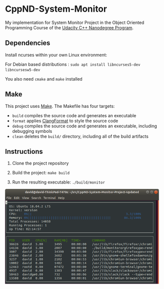 # CppND-System-Monitor

My implementation for System Monitor Project in the Object Oriented Programming Course of the [Udacity C++ Nanodegree Program](https://www.udacity.com/course/c-plus-plus-nanodegree--nd213). 

## Dependencies 

Install ncurses within your own Linux environment: 

For Debian based distributions : `sudo apt install libncurses5-dev libncursesw5-dev`

You also need `cmake` and `make` installed 


## Make
This project uses [Make](https://www.gnu.org/software/make/). The Makefile has four targets:
* `build` compiles the source code and generates an executable
* `format` applies [ClangFormat](https://clang.llvm.org/docs/ClangFormat.html) to style the source code
* `debug` compiles the source code and generates an executable, including debugging symbols
* `clean` deletes the `build/` directory, including all of the build artifacts

## Instructions

1. Clone the project repository

2. Build the project: `make build`

3. Run the resulting executable: `./build/monitor`

![alt text](https://github.com/WinRobotics/Udacity-CppND-System-Monitor/blob/main/images/monitor.png)

